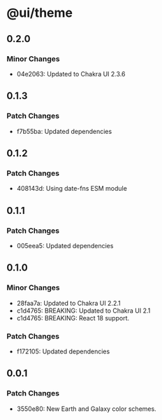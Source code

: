 # @ui/theme

## 0.2.0

### Minor Changes

- 04e2063: Updated to Chakra UI 2.3.6

## 0.1.3

### Patch Changes

- f7b55ba: Updated dependencies

## 0.1.2

### Patch Changes

- 408143d: Using date-fns ESM module

## 0.1.1

### Patch Changes

- 005eea5: Updated dependencies

## 0.1.0

### Minor Changes

- 28faa7a: Updated to Chakra UI 2.2.1
- c1d4765: BREAKING: Updated to Chakra UI 2.1
- c1d4765: BREAKING: React 18 support.

### Patch Changes

- f172105: Updated dependencies

## 0.0.1

### Patch Changes

- 3550e80: New Earth and Galaxy color schemes.
